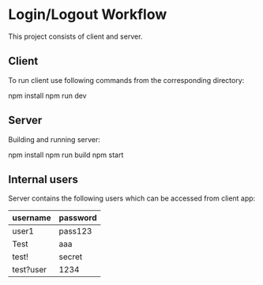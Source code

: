 # Login/Logout Workflow

This project consists of client and server. 

## Client

To run client use following commands from the corresponding directory:

npm install
npm run dev

## Server

Building and running server:

npm install
npm run build
npm start

## Internal users

Server contains the following users which can be accessed from client app:

| username  | password |
| --------- | -------- |
| user1     | pass123  |
| Test      | aaa      |
| test!     | secret   |
| test?user | 1234     |